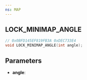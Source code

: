 ```yaml
---
ns: MAP
---
```

## LOCK_MINIMAP_ANGLE

```c
// 0x0BFD145EF819FB3A 0xDEC733E4
void LOCK_MINIMAP_ANGLE(int angle);
```

## Parameters
* **angle**:

